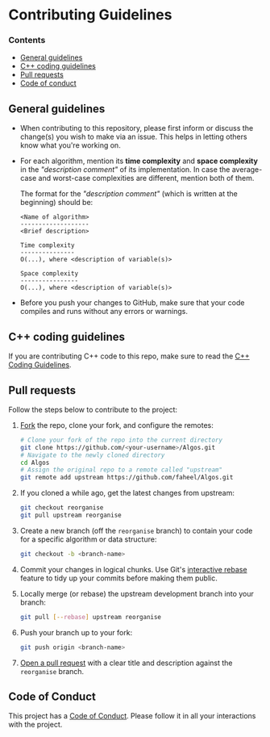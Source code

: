 # Contributing Guidelines

### Contents
* [General guidelines](#general-guidelines)
* [C++ coding guidelines](#c-coding-guidelines)
* [Pull requests](#pull-requests)
* [Code of conduct](#code-of-conduct)

## General guidelines
* When contributing to this repository, please first inform or discuss the change(s) you wish to make via an issue. This helps in letting others know what you're working on.

* For each algorithm, mention its **time complexity** and **space complexity** in the _"description comment"_ of its implementation. In case the average-case and worst-case complexities are different, mention both of them.

    The format for the _"description comment"_ (which is written at the beginning) should be:
    ```
    <Name of algorithm>
    -------------------
    <Brief description>

    Time complexity
    ---------------
    O(...), where <description of variable(s)>    

    Space complexity
    ----------------
    O(...), where <description of variable(s)>
    ```
* Before you push your changes to GitHub, make sure that your code compiles and runs without any errors or warnings.

## C++ coding guidelines
If you are contributing C++ code to this repo, make sure to read the [C++ Coding Guidelines](C++/CODING_GUIDELINES.md).

## Pull requests
Follow the steps below to contribute to the project:

1. [Fork](https://help.github.com/fork-a-repo/) the repo, clone your fork, and configure the remotes:

   ```bash
   # Clone your fork of the repo into the current directory
   git clone https://github.com/<your-username>/Algos.git
   # Navigate to the newly cloned directory
   cd Algos
   # Assign the original repo to a remote called "upstream"
   git remote add upstream https://github.com/faheel/Algos.git
   ```

2. If you cloned a while ago, get the latest changes from upstream:

   ```bash
   git checkout reorganise
   git pull upstream reorganise
   ```

3. Create a new branch (off the `reorganise` branch) to contain your code for a specific algorithm or data structure:

   ```bash
   git checkout -b <branch-name>
   ```

4. Commit your changes in logical chunks. Use Git's [interactive rebase](https://help.github.com/articles/interactive-rebase)
   feature to tidy up your commits before making them public.

5. Locally merge (or rebase) the upstream development branch into your branch:

   ```bash
   git pull [--rebase] upstream reorganise
   ```

6. Push your branch up to your fork:

   ```bash
   git push origin <branch-name>
   ```

7. [Open a pull request](https://help.github.com/articles/about-pull-requests/)
    with a clear title and description against the `reorganise` branch.

## Code of Conduct
This project has a [Code of Conduct](CODE_OF_CONDUCT.md). Please follow it in all your interactions with the project.
